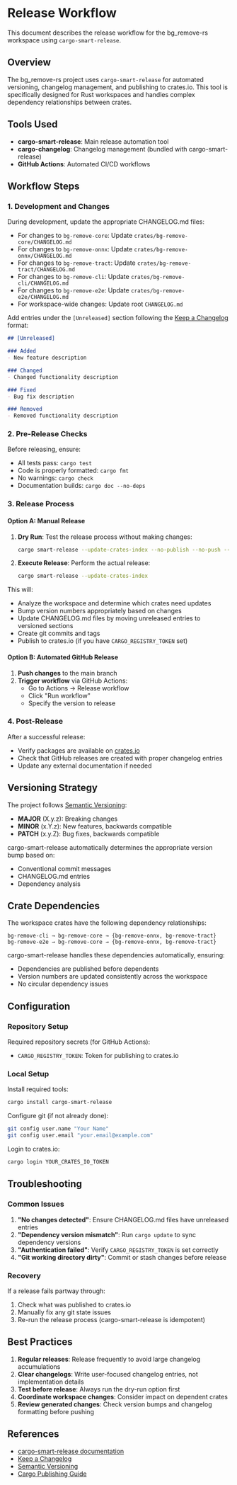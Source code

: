 # Release Workflow

This document describes the release workflow for the bg_remove-rs workspace using `cargo-smart-release`.

## Overview

The bg_remove-rs project uses `cargo-smart-release` for automated versioning, changelog management, and publishing to crates.io. This tool is specifically designed for Rust workspaces and handles complex dependency relationships between crates.

## Tools Used

- **cargo-smart-release**: Main release automation tool
- **cargo-changelog**: Changelog management (bundled with cargo-smart-release)
- **GitHub Actions**: Automated CI/CD workflows

## Workflow Steps

### 1. Development and Changes

During development, update the appropriate CHANGELOG.md files:

- For changes to `bg-remove-core`: Update `crates/bg-remove-core/CHANGELOG.md`
- For changes to `bg-remove-onnx`: Update `crates/bg-remove-onnx/CHANGELOG.md`
- For changes to `bg-remove-tract`: Update `crates/bg-remove-tract/CHANGELOG.md`  
- For changes to `bg-remove-cli`: Update `crates/bg-remove-cli/CHANGELOG.md`
- For changes to `bg-remove-e2e`: Update `crates/bg-remove-e2e/CHANGELOG.md`
- For workspace-wide changes: Update root `CHANGELOG.md`

Add entries under the `[Unreleased]` section following the [Keep a Changelog](https://keepachangelog.com/en/1.0.0/) format:

```markdown
## [Unreleased]

### Added
- New feature description

### Changed
- Changed functionality description

### Fixed
- Bug fix description

### Removed
- Removed functionality description
```

### 2. Pre-Release Checks

Before releasing, ensure:

- All tests pass: `cargo test`
- Code is properly formatted: `cargo fmt`
- No warnings: `cargo check`
- Documentation builds: `cargo doc --no-deps`

### 3. Release Process

#### Option A: Manual Release

1. **Dry Run**: Test the release process without making changes:
   ```bash
   cargo smart-release --update-crates-index --no-publish --no-push --allow-dirty --execute
   ```

2. **Execute Release**: Perform the actual release:
   ```bash
   cargo smart-release --update-crates-index
   ```

This will:
- Analyze the workspace and determine which crates need updates
- Bump version numbers appropriately based on changes
- Update CHANGELOG.md files by moving unreleased entries to versioned sections
- Create git commits and tags
- Publish to crates.io (if you have `CARGO_REGISTRY_TOKEN` set)

#### Option B: Automated GitHub Release

1. **Push changes** to the main branch
2. **Trigger workflow** via GitHub Actions:
   - Go to Actions → Release workflow
   - Click "Run workflow"
   - Specify the version to release

### 4. Post-Release

After a successful release:

- Verify packages are available on [crates.io](https://crates.io/)
- Check that GitHub releases are created with proper changelog entries
- Update any external documentation if needed

## Versioning Strategy

The project follows [Semantic Versioning](https://semver.org/):

- **MAJOR** (X.y.z): Breaking changes
- **MINOR** (x.Y.z): New features, backwards compatible
- **PATCH** (x.y.Z): Bug fixes, backwards compatible

cargo-smart-release automatically determines the appropriate version bump based on:
- Conventional commit messages
- CHANGELOG.md entries
- Dependency analysis

## Crate Dependencies

The workspace crates have the following dependency relationships:

```
bg-remove-cli → bg-remove-core → {bg-remove-onnx, bg-remove-tract}
bg-remove-e2e → bg-remove-core → {bg-remove-onnx, bg-remove-tract}
```

cargo-smart-release handles these dependencies automatically, ensuring:
- Dependencies are published before dependents
- Version numbers are updated consistently across the workspace
- No circular dependency issues

## Configuration

### Repository Setup

Required repository secrets (for GitHub Actions):
- `CARGO_REGISTRY_TOKEN`: Token for publishing to crates.io

### Local Setup

Install required tools:
```bash
cargo install cargo-smart-release
```

Configure git (if not already done):
```bash
git config user.name "Your Name"
git config user.email "your.email@example.com"
```

Login to crates.io:
```bash
cargo login YOUR_CRATES_IO_TOKEN
```

## Troubleshooting

### Common Issues

1. **"No changes detected"**: Ensure CHANGELOG.md files have unreleased entries
2. **"Dependency version mismatch"**: Run `cargo update` to sync dependency versions
3. **"Authentication failed"**: Verify `CARGO_REGISTRY_TOKEN` is set correctly
4. **"Git working directory dirty"**: Commit or stash changes before release

### Recovery

If a release fails partway through:
1. Check what was published to crates.io
2. Manually fix any git state issues
3. Re-run the release process (cargo-smart-release is idempotent)

## Best Practices

1. **Regular releases**: Release frequently to avoid large changelog accumulations
2. **Clear changelogs**: Write user-focused changelog entries, not implementation details
3. **Test before release**: Always run the dry-run option first
4. **Coordinate workspace changes**: Consider impact on dependent crates
5. **Review generated changes**: Check version bumps and changelog formatting before pushing

## References

- [cargo-smart-release documentation](https://github.com/Byron/gitoxide/tree/main/cargo-smart-release)
- [Keep a Changelog](https://keepachangelog.com/en/1.0.0/)
- [Semantic Versioning](https://semver.org/)
- [Cargo Publishing Guide](https://doc.rust-lang.org/cargo/reference/publishing.html)